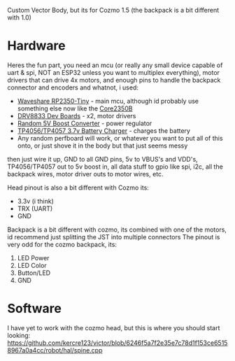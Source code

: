 Custom Vector Body, but its for Cozmo 1.5 (the backpack is a bit different with 1.0)

# Hardware
Heres the fun part, you need an mcu (or really any small device capable of uart & spi, NOT an ESP32 unless you want to multiplex everything), motor drivers that can drive 4x motors, and enough pins to handle the backpack connector and encoders and whatnot, i used:

- [Waveshare RP2350-Tiny](https://www.waveshare.com/rp2350-tiny.htm) - main mcu, although id probably use something else now like the [Core2350B](https://www.waveshare.com/core2350b.htm)
- [DRV8833 Dev Boards](https://www.aliexpress.com/p/tesla-landing/index.html?productId=3256808863783815) - x2, motor drivers
- [Random 5V Boost Converter](https://www.adafruit.com/product/4654) - power regulator
- [TP4056/TP4057 3.7v Battery Charger](https://www.aliexpress.us/item/3256808124186675.html) - charges the battery
- Any random perfboard will work, or whatever you want to put all of this onto, or just shove it in the body but that just seems messy

then just wire it up, GND to all GND pins, 5v to VBUS's and VDD's, TP4056/TP4057 out to 5v boost in, all data stuff to gpio like spi, i2c, all the backpack wires, motor driver outs to motor wires, etc.

Head pinout is also a bit different with Cozmo its:
- 3.3v (i think)
- TRX (UART)
- GND

Backpack is a bit different with cozmo, its combined with one of the motors, id recommend just splitting the JST into multiple connectors
The pinout is very odd for the cozmo backpack, its:
1. LED Power
2. LED Color
3. Button/LED
4. GND

# Software
I have yet to work with the cozmo head, but this is where you should start looking:
https://github.com/kercre123/victor/blob/6246f5a7f2e35e7c78d1f153ce65158967a0a4cc/robot/hal/spine.cpp
